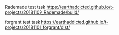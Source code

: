 

Rademade test task https://earthaddicted.github.io/t-projects/20181109_Rademade/build/

forgrant test task https://earthaddicted.github.io/t-projects/20181101_forgrant/dist/
